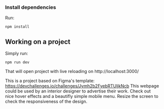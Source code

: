 ### Install dependencies

Run:

```
npm install
```

## Working on a project

Simply run:

```
npm run dev
```

That will open project with live reloading on http://localhost:3000/

This is a project based on Figma's template: https://devchallenges.io/challenges/Jymh2b2FyebRTUljkNcb
This webpage could be used by an interior designer to advertise their work. Check out nice hover effects and a beautifly simple mobile menu. Resize the screen to check the responsiveness of the design.
